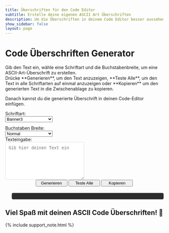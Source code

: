 ```yaml
---
title: Überschriften für den Code Editor
subtitle: Erstelle deine eigenen ASCII Art Überschriften
description: Um die Überschriften in deinem Code Editor besser aussehen zu lassen, ist der ASCII Art Text generator genau richtig.
show_sidebar: false
layout: page
---
```

<div class="shb-main-container">
<h1 class="shb-main-title">Code Überschriften Generator</h1>

<p class="shb-main-description">
    Gib den Text ein, wähle eine Schriftart und die Buchstabenbreite, um eine ASCII-Art-Überschrift zu erstellen.<br>
    Drücke **Generieren**, um den Text anzuzeigen, **Teste Alle**, um den Text in alle Schriftarten auf einmal anzuzeigen oder **Kopieren** um den generierten Text in die Zwischenablage zu kopieren.
</p>
<p class="shb-main-description">
    Danach kannst du die generierte Überschrift in deinen Code-Editor einfügen.
</p>
<!-- Eingabefeld und Auswahloptionen im Formular-Design -->
<div class="shb-center-container" style="gap: 50px;">
    <div style="display: flex; flex-direction: column; gap: 10px; width: 30%;">
        <div class="shb-form-group">
            <label for="fontSelect">Schriftart:</label>
            <select id="fontSelect" style="width: 100%;">
                <option value="Banner3" selected>Banner3</option>
                <option value="Banner">Banner</option>
                <option value="Big">Big</option>
                <option value="Colossal">Colossal</option>
                <option value="Doom">Doom</option>
                <option value="Slant">Slant</option>
                <option value="Small">Small</option>
                <option value="Standard">Standard</option>
                <option value="Avatar">Avatar</option>
                <option value="Big Money-ne">Big Money-ne</option>
                <option value="Big Money-nw">Big Money-nw</option>
                <option value="Big Money-se">Big Money-se</option>
                <option value="Big Money-sw">Big Money-sw</option>
                <option value="BlurVision ASCII">BlurVision ASCII</option>
                <option value="Crawford2">Crawford2</option>
                <option value="Doh">Doh</option>
                <option value="Epic">Epic</option>
                <option value="Fire Font-k">Fire Font-k</option>
                <option value="Graceful">Graceful</option>
                <option value="Graffiti">Graffiti</option>
                <option value="Small Slant">Small Slant</option>
                <option value="Star Wars">Star Wars</option>
                <option value="Sub-Zero">Sub-Zero</option>
                <option value="ANSI Shadow">ANSI Shadow</option>
                <option value="ANSI Regular">ANSI Regular</option>
                <option value="Delta Corps Priest 1">Delta Corps Priest 1</option>
                <option value="Electronic">Electronic</option>
                <option value="4Max">4Max</option>
            </select>
        </div>
        <div class="shb-form-group">
            <label for="widthSelect">Buchstaben Breite:</label>
            <select id="widthSelect" style="width: 100%;">
                <option value="default" selected>Normal</option>
                <option value="full">Full</option>
                <option value="fitted">Fitted</option>
                <option value="smushR">Smush (R)</option>
                <option value="smushU">Smush (U)</option>
            </select>
        </div>
    </div>
    <div class="shb-form-group" style="flex-direction: column; width: 50%;">
        <label for="textInput">Texteingabe:</label>    
        <div class="shb-text-output" >
            <textarea class="shb-text-code-outputt" id="textInput" placeholder="Gib hier deinen Text ein" style="padding: 10px; width: 100%; height: 120px; resize: vertical; border: 1px solid #ddd; border-radius: 5px;"></textarea>
        </div>
    </div>
</div>
<!-- Buttons für Generieren, Test All und Kopieren -->
<div class="shb-button-container" style="text-align: center; display: block;">
    <button onclick="generateASCII()" class="shb-button shb-button-blue" style="width: 20%">Generieren</button>
    <button onclick="testAllFonts()" class="shb-button shb-button-yellow" style="width: 20%">Teste Alle</button>
    <button onclick="copyToClipboard()" class="shb-button shb-button-red" style="width: 20%">Kopieren</button>
</div>

<!-- Ausgabefeld -->
<div style="text-align: center; margin: 20px; line-height: 1.2">
    <pre id="asciiOutput" class="yaml-output" style="width: 100%; padding: 10px; font-size: 14px; border: 1px solid #ddd; border-radius: 5px;"></pre>
</div>

<footer class="shb-footer">
    <h2>Viel Spaß mit deinen ASCII Code Überschriften! 🎉</h2>
</footer>

{% include support_note.html %}

</div>

<!-- Lokale figlet.js Bibliothek -->
<script src="{{ '/assets/js/figlet.js' | relative_url }}"></script>

<!-- JavaScript für die ASCII-Art-Generierung und Kopieren -->
<script>
figlet.defaults.fontPath = "/assets/js/fonts/";  // Setzt den Pfad zu den Schriftarten

function generateASCII() {
    const text = document.getElementById("textInput").value;
    const font = document.getElementById("fontSelect").value;
    const width = document.getElementById("widthSelect").value;
    const lines = text.split('\n');  // Teilt den Text in Zeilen auf

    let asciiArt = "";  // Zum Speichern der generierten ASCII-Art

    function generateLine(line, callback) {
        figlet.text(line, { font: font, horizontalLayout: width }, function(err, result) {
            if (err) {
                console.log("Fehler:", err);
                callback(err);
                return;
            }
            asciiArt += result + "\n";  // Füge die generierte Zeile zur ASCII-Art hinzu
            callback();
        });
    }

    function generateAllLines(i) {
        if (i < lines.length) {
            generateLine(lines[i], function(err) {
                if (!err) {
                    generateAllLines(i + 1);
                } else {
                    console.log("Fehler beim Generieren der ASCII-Art");
                }
            });
        } else {
            document.getElementById("asciiOutput").textContent = asciiArt;
        }
    }

    generateAllLines(0);  // Startet die rekursive Generierung
}

function testAllFonts() {
    const text = document.getElementById("textInput").value;
    const fonts = [
        "Banner", "Banner3", "Big", "Colossal", "Doom", "Slant", "Small", "Standard",
        "Avatar", "Big Money-ne", "Big Money-nw", "Big Money-se", "Big Money-sw",
        "BlurVision ASCII", "Crawford2", "Doh", "Epic", "Fire Font-k", "Graceful", 
        "Graffiti", "Small Slant", "Star Wars", "Sub-Zero", "ANSI Shadow", 
        "ANSI Regular", "Delta Corps Priest 1", "Electronic", "4Max"
    ];
    let output = "";

    fonts.forEach((font) => {
        figlet.text(text, { font: font }, function(err, result) {
            if (err) {
                console.log("Fehler:", err);
                return;
            }
            output += `\n--- ${font} ---\n${result}\n`;
            document.getElementById("asciiOutput").textContent = output;
        });
    });
}

function copyToClipboard() {
    const asciiOutput = document.getElementById("asciiOutput").textContent;
    navigator.clipboard.writeText(asciiOutput).then(() => {
        alert("Text kopiert!");
    }).catch(err => {
        console.log("Kopierfehler:", err);
    });
}

// Testen, ob figlet.js geladen wurde
console.log(typeof figlet);  // Sollte "object" anzeigen, wenn die Bibliothek korrekt geladen wurde
</script>

<!-- Inline CSS für eine ansprechende Ansicht -->
<style>
    .textarea-list {
        width:100%;
        background-color: #c3c3c3;
        color: #000000;
        font-size: 0.9em;
        font-weight: bold;
        padding: 10px;
        margin-bottom: 10px;
    }
    /* YAML-Ausgabe Styling */
    #asciiOutput {
        width: 100%;
        margin-top: 20px;
        padding: 10px;
        font-size: 14px;
        border: 1px solid #ddd;
        border-radius: 5px;
        background-color: #2d2d2d;
        color: #b7ffb7
    }
</style>
